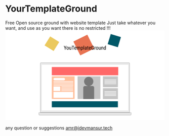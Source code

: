 # YourTemplateGround
Free Open source ground with website template Just take whatever you want, and use as you want there is no restricted !!!
![alt text](https://github.com/AydievMansur/YourTemplateGround/blob/master/FHD.png?raw=true)



any question or suggestions amr@idevmansur.tech
